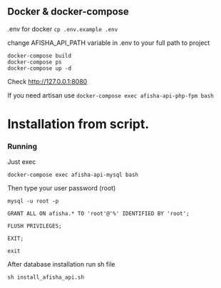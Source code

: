 ## Docker & docker-compose

.env for docker ```cp .env.example .env```

change AFISHA_API_PATH variable in .env to your full path to project

```
docker-compose build
docker-compose ps
docker-compose up -d
```

Check http://127.0.0.1:8080

If you need artisan use ```docker-compose exec afisha-api-php-fpm bash```

# Installation from script.

### Running 
Just exec
```shell
docker-compose exec afisha-api-mysql bash
```
Then type your user password (root)
```shell
mysql -u root -p
```

```shell
GRANT ALL ON afisha.* TO 'root'@'%' IDENTIFIED BY 'root';
```

```shell
FLUSH PRIVILEGES;
```

```shell
EXIT;
```

```shell
exit
```

After database installation run sh file

```shell
sh install_afisha_api.sh
```
